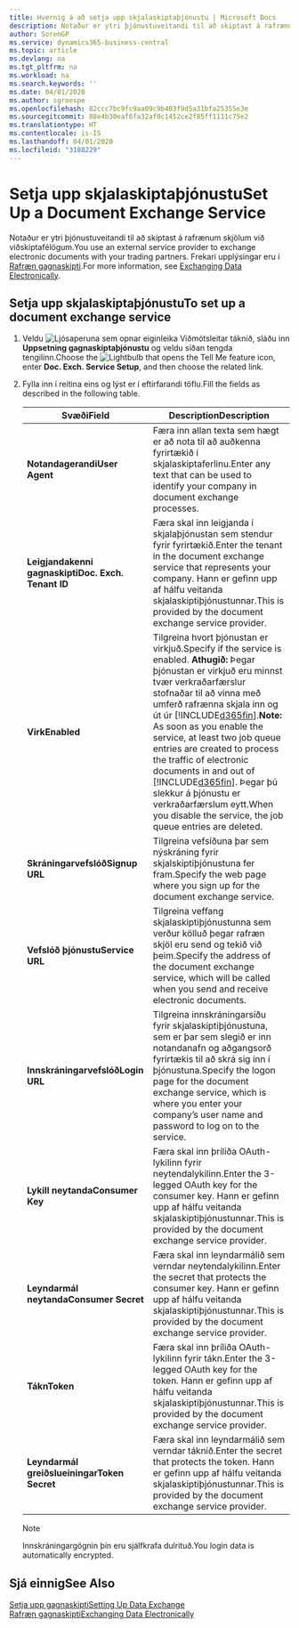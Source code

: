 ```yaml
---
title: Hvernig á að setja upp skjalaskiptaþjónustu | Microsoft Docs
description: Notaður er ytri þjónustuveitandi til að skiptast á rafrænum skjölum við viðskiptafélögum.
author: SorenGP
ms.service: dynamics365-business-central
ms.topic: article
ms.devlang: na
ms.tgt_pltfrm: na
ms.workload: na
ms.search.keywords: ''
ms.date: 04/01/2020
ms.author: sgroespe
ms.openlocfilehash: 82ccc7bc9fc9aa09c9b403f9d5a31bfa25355e3e
ms.sourcegitcommit: 88e4b30eaf6fa32af0c1452ce2f85ff1111c75e2
ms.translationtype: HT
ms.contentlocale: is-IS
ms.lasthandoff: 04/01/2020
ms.locfileid: "3188229"
---
```

# <a name="set-up-a-document-exchange-service"></a><span data-ttu-id="8cc35-103">Setja upp skjalaskiptaþjónustu</span><span class="sxs-lookup"><span data-stu-id="8cc35-103">Set Up a Document Exchange Service</span></span>
<span data-ttu-id="8cc35-104">Notaður er ytri þjónustuveitandi til að skiptast á rafrænum skjölum við viðskiptafélögum.</span><span class="sxs-lookup"><span data-stu-id="8cc35-104">You use an external service provider to exchange electronic documents with your trading partners.</span></span> <span data-ttu-id="8cc35-105">Frekari upplýsingar eru í [Rafræn gagnaskipti](across-data-exchange.md).</span><span class="sxs-lookup"><span data-stu-id="8cc35-105">For more information, see [Exchanging Data Electronically](across-data-exchange.md).</span></span>  

## <a name="to-set-up-a-document-exchange-service"></a><span data-ttu-id="8cc35-106">Setja upp skjalaskiptaþjónustu</span><span class="sxs-lookup"><span data-stu-id="8cc35-106">To set up a document exchange service</span></span>  
1. <span data-ttu-id="8cc35-107">Veldu ![Ljósaperuna sem opnar eiginleika Viðmótsleitar](media/ui-search/search_small.png "Segðu mér hvað þú vilt gera") táknið, sláðu inn **Uppsetning gagnaskiptaþjónustu** og veldu síðan tengda tengilinn.</span><span class="sxs-lookup"><span data-stu-id="8cc35-107">Choose the ![Lightbulb that opens the Tell Me feature](media/ui-search/search_small.png "Tell me what you want to do") icon, enter **Doc. Exch. Service Setup**, and then choose the related link.</span></span>  
2. <span data-ttu-id="8cc35-108">Fylla inn í reitina eins og lýst er í eftirfarandi töflu.</span><span class="sxs-lookup"><span data-stu-id="8cc35-108">Fill the fields as described in the following table.</span></span>  

    |<span data-ttu-id="8cc35-109">Svæði</span><span class="sxs-lookup"><span data-stu-id="8cc35-109">Field</span></span>|<span data-ttu-id="8cc35-110">Description</span><span class="sxs-lookup"><span data-stu-id="8cc35-110">Description</span></span>|  
    |---------------------------------|---------------------------------------|  
    |<span data-ttu-id="8cc35-111">**Notandagerandi**</span><span class="sxs-lookup"><span data-stu-id="8cc35-111">**User Agent**</span></span>|<span data-ttu-id="8cc35-112">Færa inn allan texta sem hægt er að nota til að auðkenna fyrirtækið í skjalaskiptaferlinu.</span><span class="sxs-lookup"><span data-stu-id="8cc35-112">Enter any text that can be used to identify your company in document exchange processes.</span></span>|  
    |<span data-ttu-id="8cc35-113">**Leigjandakenni gagnaskipti**</span><span class="sxs-lookup"><span data-stu-id="8cc35-113">**Doc. Exch. Tenant ID**</span></span>|<span data-ttu-id="8cc35-114">Færa skal inn leigjanda í skjalaþjónustan sem stendur fyrir fyrirtækið.</span><span class="sxs-lookup"><span data-stu-id="8cc35-114">Enter the tenant in the document exchange service that represents your company.</span></span> <span data-ttu-id="8cc35-115">Hann er gefinn upp af hálfu veitanda skjalaskiptiþjónustunnar.</span><span class="sxs-lookup"><span data-stu-id="8cc35-115">This is provided by the document exchange service provider.</span></span>|  
    |<span data-ttu-id="8cc35-116">**Virk**</span><span class="sxs-lookup"><span data-stu-id="8cc35-116">**Enabled**</span></span>|<span data-ttu-id="8cc35-117">Tilgreina hvort þjónustan er virkjuð.</span><span class="sxs-lookup"><span data-stu-id="8cc35-117">Specify if the service is enabled.</span></span> <span data-ttu-id="8cc35-118">**Athugið:** Þegar þjónustan er virkjuð eru minnst tvær verkraðarfærslur stofnaðar til að vinna með umferð rafrænna skjala inn og út úr [!INCLUDE[d365fin](includes/d365fin_md.md)].</span><span class="sxs-lookup"><span data-stu-id="8cc35-118">**Note:**  As soon as you enable the service, at least two job queue entries are created to process the traffic of electronic documents in and out of [!INCLUDE[d365fin](includes/d365fin_md.md)].</span></span> <span data-ttu-id="8cc35-119">Þegar þú slekkur á þjónustu er verkraðarfærslum eytt.</span><span class="sxs-lookup"><span data-stu-id="8cc35-119">When you disable the service, the job queue entries are deleted.</span></span>|  
    |<span data-ttu-id="8cc35-120">**Skráningarvefslóð**</span><span class="sxs-lookup"><span data-stu-id="8cc35-120">**Signup URL**</span></span>|<span data-ttu-id="8cc35-121">Tilgreina vefsíðuna þar sem nýskráning fyrir skjalskiptiþjónustuna fer fram.</span><span class="sxs-lookup"><span data-stu-id="8cc35-121">Specify the web page where you sign up for the document exchange service.</span></span>|  
    |<span data-ttu-id="8cc35-122">**Vefslóð þjónustu**</span><span class="sxs-lookup"><span data-stu-id="8cc35-122">**Service URL**</span></span>|<span data-ttu-id="8cc35-123">Tilgreina veffang skjalaskiptiþjónustunna sem verður kölluð þegar rafræn skjöl eru send og tekið við þeim.</span><span class="sxs-lookup"><span data-stu-id="8cc35-123">Specify the address of the document exchange service, which will be called when you send and receive electronic documents.</span></span>|  
    |<span data-ttu-id="8cc35-124">**Innskráningarvefslóð**</span><span class="sxs-lookup"><span data-stu-id="8cc35-124">**Login URL**</span></span>|<span data-ttu-id="8cc35-125">Tilgreina innskráningarsíðu fyrir skjalaskiptiþjónustuna, sem er þar sem slegið er inn notandanafn og aðgangsorð fyrirtækis til að skrá sig inn í þjónustuna.</span><span class="sxs-lookup"><span data-stu-id="8cc35-125">Specify the logon page for the document exchange service, which is where you enter your company’s user name and password to log on to the service.</span></span>|  
    |<span data-ttu-id="8cc35-126">**Lykill neytanda**</span><span class="sxs-lookup"><span data-stu-id="8cc35-126">**Consumer Key**</span></span>|<span data-ttu-id="8cc35-127">Færa skal inn þríliða OAuth-lykilinn fyrir neytendalykilinn.</span><span class="sxs-lookup"><span data-stu-id="8cc35-127">Enter the 3-legged OAuth key for the consumer key.</span></span> <span data-ttu-id="8cc35-128">Hann er gefinn upp af hálfu veitanda skjalaskiptiþjónustunnar.</span><span class="sxs-lookup"><span data-stu-id="8cc35-128">This is provided by the document exchange service provider.</span></span>|  
    |<span data-ttu-id="8cc35-129">**Leyndarmál neytanda**</span><span class="sxs-lookup"><span data-stu-id="8cc35-129">**Consumer Secret**</span></span>|<span data-ttu-id="8cc35-130">Færa skal inn leyndarmálið sem verndar neytendalykilinn.</span><span class="sxs-lookup"><span data-stu-id="8cc35-130">Enter the secret that protects the consumer key.</span></span> <span data-ttu-id="8cc35-131">Hann er gefinn upp af hálfu veitanda skjalaskiptiþjónustunnar.</span><span class="sxs-lookup"><span data-stu-id="8cc35-131">This is provided by the document exchange service provider.</span></span>|  
    |<span data-ttu-id="8cc35-132">**Tákn**</span><span class="sxs-lookup"><span data-stu-id="8cc35-132">**Token**</span></span>|<span data-ttu-id="8cc35-133">Færa skal inn þríliða OAuth-lykilinn fyrir tákn.</span><span class="sxs-lookup"><span data-stu-id="8cc35-133">Enter the 3-legged OAuth key for the token.</span></span> <span data-ttu-id="8cc35-134">Hann er gefinn upp af hálfu veitanda skjalaskiptiþjónustunnar.</span><span class="sxs-lookup"><span data-stu-id="8cc35-134">This is provided by the document exchange service provider.</span></span>|  
    |<span data-ttu-id="8cc35-135">**Leyndarmál greiðslueiningar**</span><span class="sxs-lookup"><span data-stu-id="8cc35-135">**Token Secret**</span></span>|<span data-ttu-id="8cc35-136">Færa skal inn leyndarmálið sem verndar táknið.</span><span class="sxs-lookup"><span data-stu-id="8cc35-136">Enter the secret that protects the token.</span></span> <span data-ttu-id="8cc35-137">Hann er gefinn upp af hálfu veitanda skjalaskiptiþjónustunnar.</span><span class="sxs-lookup"><span data-stu-id="8cc35-137">This is provided by the document exchange service provider.</span></span>|  

    > [!NOTE]  
    > <span data-ttu-id="8cc35-138">Innskráningargögnin þín eru sjálfkrafa dulrituð.</span><span class="sxs-lookup"><span data-stu-id="8cc35-138">You login data is automatically encrypted.</span></span>

## <a name="see-also"></a><span data-ttu-id="8cc35-139">Sjá einnig</span><span class="sxs-lookup"><span data-stu-id="8cc35-139">See Also</span></span>  
[<span data-ttu-id="8cc35-140">Setja upp gagnaskipti</span><span class="sxs-lookup"><span data-stu-id="8cc35-140">Setting Up Data Exchange</span></span>](across-set-up-data-exchange.md)  
[<span data-ttu-id="8cc35-141">Rafræn gagnaskipti</span><span class="sxs-lookup"><span data-stu-id="8cc35-141">Exchanging Data Electronically</span></span>](across-data-exchange.md)
